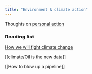 ```yaml
---
title: "Environment & climate action"
---
```


Thoughts on [personal action](climate/Personal%20action.md)


### Reading list
[How we will fight climate change](climate/How%20we%20will%20fight%20climate%20change.md)

[[climate/Oil is the new data]]

[[How to blow up a pipeline]]

